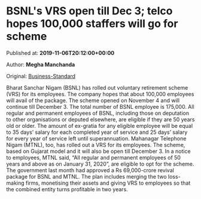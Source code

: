 
# BSNL's VRS open till Dec 3; telco hopes 100,000 staffers will go for scheme

Published at: **2019-11-06T20:12:00+00:00**

Author: **Megha Manchanda**

Original: [Business-Standard](https://www.business-standard.com/article/companies/bsnl-s-vrs-open-till-dec-3-telco-hopes-100-000-staffers-will-go-for-scheme-119110700064_1.html)

Bharat Sanchar Nigam (BSNL) has rolled out voluntary retirement scheme (VRS) for its employees. The company hopes that about 100,000 employees will avail of the package.
The scheme opened on November 4 and will continue till December 3. The total number of BSNL employee is 175,000.
All regular and permanent employees of BSNL, including those on deputation to other organisations or deputed elsewhere, are eligible if they are 50 years old or older.
The amount of ex-gratia for any eligible employee will be equal to 35 days’ salary for each completed year of service and 25 days’ salary for every year of service left until superannuation.
Mahanagar Telephone Nigam (MTNL), too, has rolled out a VRS for its employees. The scheme, based on Gujarat model and it will also be open till December 3. In a notice to employees, MTNL said, “All regular and permanent employees of 50 years and above as on January 31, 2020”, are eligible to opt for the scheme.
The government last month had approved a Rs 69,000-crore revival package for BSNL and MTNL. The plan includes merging the two loss-making firms, monetising their assets and giving VRS to employees so that the combined entity turns profitable in two years.

